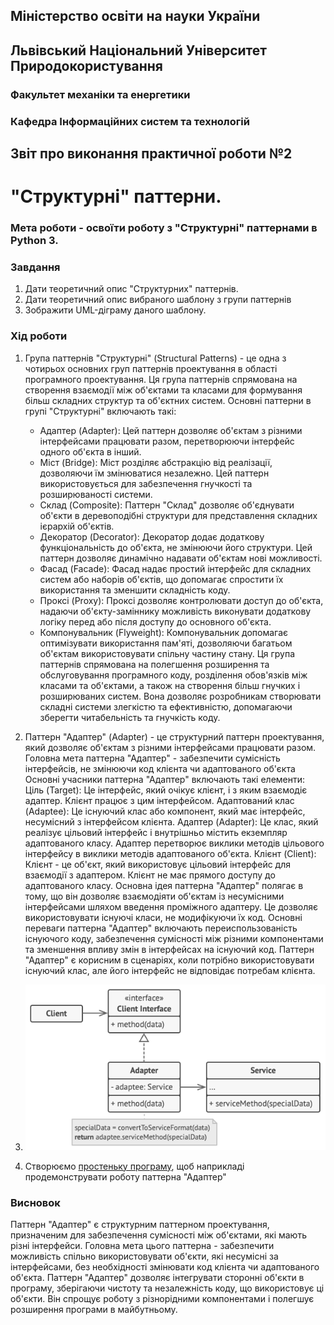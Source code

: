 ## Міністерство освіти на науки України
## Львівський Національний Університет Природокористування
### Факультет механіки та енергетики
### Кафедра Інформаційних систем та технологій

## Звіт про виконання практичної роботи №2
# "Структурні" паттерни.

### Мета роботи - освоїти роботу з "Структурні" паттернами в Python 3.

### Завдання
1. Дати теоретичний опис "Структурних" паттернів.
2. Дати теоретичний опис вибраного шаблону з групи паттернів
3. Зображити UML-діграму даного шаблону.


### Хід роботи
1. Група паттернів "Структурні" (Structural Patterns) - це одна з чотирьох основних груп паттернів проектування в області програмного проектування. Ця група паттернів спрямована на створення взаємодії між об'єктами та класами для формування більш складних структур та об'єктних систем.
Основні паттерни в групі "Структурні" включають такі:
    -	Адаптер (Adapter): Цей паттерн дозволяє об'єктам з різними інтерфейсами працювати разом, перетворюючи інтерфейс одного об'єкта в інший.
    -	Міст (Bridge): Міст розділяє абстракцію від реалізації, дозволяючи їм змінюватися незалежно. Цей паттерн використовується для забезпечення гнучкості та розширюваності системи.
    -	Склад (Composite): Паттерн "Склад" дозволяє об'єднувати об'єкти в деревоподібні структури для представлення складних ієрархій об'єктів.
    -	Декоратор (Decorator): Декоратор додає додаткову функціональність до об'єкта, не змінюючи його структури. Цей паттерн дозволяє динамічно надавати об'єктам нові можливості.
    -	Фасад (Facade): Фасад надає простий інтерфейс для складних систем або наборів об'єктів, що допомагає спростити їх використання та зменшити складність коду.
    -	Проксі (Proxy): Проксі дозволяє контролювати доступ до об'єкта, надаючи об'єкту-заміннику можливість виконувати додаткову логіку перед або після доступу до основного об'єкта.
    -	Компонувальник (Flyweight): Компонувальник допомагає оптимізувати використання пам'яті, дозволяючи багатьом об'єктам використовувати спільну частину стану.
Ця група паттернів спрямована на полегшення розширення та обслуговування програмного коду, розділення обов'язків між класами та об'єктами, а також на створення більш гнучких і розширюваних систем. Вона дозволяє розробникам створювати складні системи злегкістю та ефективністю, допомагаючи зберегти читабельність та гнучкість коду.

2. Паттерн "Адаптер" (Adapter) - це структурний паттерн проектування, який дозволяє об'єктам з різними інтерфейсами працювати разом. Головна мета паттерна "Адаптер" - забезпечити сумісність інтерфейсів, не змінюючи код клієнта чи адаптованого об'єкта
Основні учасники паттерна "Адаптер" включають такі елементи:
Ціль (Target): Це інтерфейс, який очікує клієнт, і з яким взаємодіє адаптер. Клієнт працює з цим інтерфейсом.
Адаптований клас (Adaptee): Це існуючий клас або компонент, який має інтерфейс, несумісний з інтерфейсом клієнта.
Адаптер (Adapter): Це клас, який реалізує цільовий інтерфейс і внутрішньо містить екземпляр адаптованого класу. Адаптер перетворює виклики методів цільового інтерфейсу в виклики методів адаптованого об'єкта.
Клієнт (Client): Клієнт - це об'єкт, який використовує цільовий інтерфейс для взаємодії з адаптером. Клієнт не має прямого доступу до адаптованого класу.
Основна ідея паттерна "Адаптер" полягає в тому, що він дозволяє взаємодіяти об'єктам із несумісними інтерфейсами шляхом введення проміжного адаптеру. Це дозволяє використовувати існуючі класи, не модифікуючи їх код.
Основні переваги паттерна "Адаптер" включають переиспользованість існуючого коду, забезпечення сумісності між різними компонентами та зменшення впливу змін в інтерфейсах на існуючий код. Паттерн "Адаптер" є корисним в сценаріях, коли потрібно використовувати існуючий клас, але його інтерфейс не відповідає потребам клієнта.

3. ![UML-діаграма паттерна "Адаптер"](image.png)
4. Створюємо [простеньку програму](./main.py), щоб наприкладі продемонструвати роботу паттерна "Адаптер" 

### Висновок
Паттерн "Адаптер" є структурним паттерном проектування, призначеним для забезпечення сумісності між об'єктами, які мають різні інтерфейси. Головна мета цього паттерна - забезпечити можливість спільно використовувати об'єкти, які несумісні за інтерфейсами, без необхідності змінювати код клієнта чи адаптованого об'єкта. Паттерн "Адаптер" дозволяє інтегрувати сторонні об'єкти в програму, зберігаючи чистоту та незалежність коду, що використовує ці об'єкти. Він спрощує роботу з різнорідними компонентами і полегшує розширення програми в майбутньому.